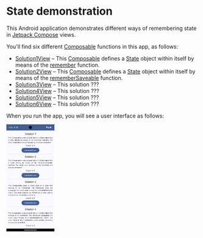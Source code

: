 # State demonstration

This Android application demonstrates different ways of remembering state in [Jetpack Compose][7] views.

You'll find six different [Composable][8] functions in this app, as follows:

* [Solution1View][1] – This [Composable][8] defines a [State][9] object within itself by means of the [remember][10] function.
* [Solution2View][2] – This [Composable][8] defines a [State][9] object within itself by means of the [rememberSaveable][11] function.
* [Solution3View][3] – This solution ???
* [Solution4View][4] – This solution ???
* [Solution5View][5] – This solution ???
* [Solution6View][6] – This solution ???

When you run the app, you will see a user interface as follows:

<img src="Screenshot.png" alt="Screenshot of application" width=25%>

[1]: src/main/java/com/tazkiyatech/compose/experiments/app3/Solution1View.kt
[2]: src/main/java/com/tazkiyatech/compose/experiments/app3/Solution2View.kt
[3]: src/main/java/com/tazkiyatech/compose/experiments/app3/Solution3View.kt
[4]: src/main/java/com/tazkiyatech/compose/experiments/app3/Solution4View.kt
[5]: src/main/java/com/tazkiyatech/compose/experiments/app3/Solution5View.kt
[6]: src/main/java/com/tazkiyatech/compose/experiments/app3/Solution6View.kt
[7]: https://developer.android.com/jetpack/compose
[8]: https://developer.android.com/reference/kotlin/androidx/compose/runtime/Composable
[9]: https://developer.android.com/reference/kotlin/androidx/compose/runtime/State
[10]: https://developer.android.com/reference/kotlin/androidx/compose/runtime/package-summary#remember(kotlin.Function0)
[11]: https://developer.android.com/reference/kotlin/androidx/compose/runtime/saveable/package-summary#rememberSaveable(kotlin.Array,androidx.compose.runtime.saveable.Saver,kotlin.String,kotlin.Function0)
